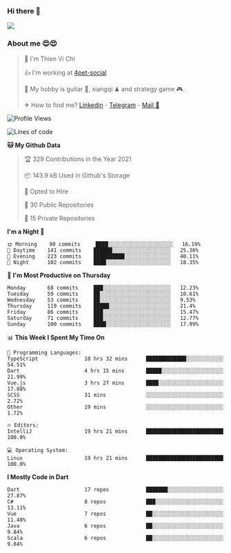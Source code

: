 ### Hi there 👋
![](https://media1.tenor.com/images/9aa4aee77151757a310fcdb4b8fd2a0a/tenor.gif?itemid=12671405)

### About me 😍😍

> 🙎 I'm Thien Vi Chi
> 
> 👍 I'm working at [4pet-social](https://github.com/4pet-social)
>
> 🥞 My hobby is guitar 🎸, xiangqi ♟ and strategy game 🎮.
> 
> ✈ How to find me? [Linkedin](https://www.linkedin.com/in/tvc12/) - [Telegram](https://t.me/yeutham212) - [Mail 📧](mailto:meomeocf98@gmail.com)
> 

<!--START_SECTION:waka-->
![Profile Views](http://img.shields.io/badge/Profile%20Views-7-blue)

![Lines of code](https://img.shields.io/badge/From%20Hello%20World%20I%27ve%20Written-731303%20lines%20of%20code-blue)

**🐱 My Github Data** 

> 🏆 329 Contributions in the Year 2021
 > 
> 📦 143.9 kB Used in Github's Storage 
 > 
> 💼 Opted to Hire
 > 
> 📜 30 Public Repositories 
 > 
> 🔑 15 Private Repositories  
 > 
**I'm a Night 🦉** 

```text
🌞 Morning    90 commits     ████░░░░░░░░░░░░░░░░░░░░░   16.19% 
🌆 Daytime    141 commits    ██████░░░░░░░░░░░░░░░░░░░   25.36% 
🌃 Evening    223 commits    ██████████░░░░░░░░░░░░░░░   40.11% 
🌙 Night      102 commits    ████░░░░░░░░░░░░░░░░░░░░░   18.35%

```
📅 **I'm Most Productive on Thursday** 

```text
Monday       68 commits     ███░░░░░░░░░░░░░░░░░░░░░░   12.23% 
Tuesday      59 commits     ██░░░░░░░░░░░░░░░░░░░░░░░   10.61% 
Wednesday    53 commits     ██░░░░░░░░░░░░░░░░░░░░░░░   9.53% 
Thursday     119 commits    █████░░░░░░░░░░░░░░░░░░░░   21.4% 
Friday       86 commits     ███░░░░░░░░░░░░░░░░░░░░░░   15.47% 
Saturday     71 commits     ███░░░░░░░░░░░░░░░░░░░░░░   12.77% 
Sunday       100 commits    ████░░░░░░░░░░░░░░░░░░░░░   17.99%

```


📊 **This Week I Spent My Time On** 

```text
💬 Programming Languages: 
TypeScript               10 hrs 32 mins      █████████████░░░░░░░░░░░░   54.51% 
Dart                     4 hrs 15 mins       █████░░░░░░░░░░░░░░░░░░░░   21.99% 
Vue.js                   3 hrs 27 mins       ████░░░░░░░░░░░░░░░░░░░░░   17.88% 
SCSS                     31 mins             ░░░░░░░░░░░░░░░░░░░░░░░░░   2.72% 
Other                    19 mins             ░░░░░░░░░░░░░░░░░░░░░░░░░   1.72%

🔥 Editors: 
IntelliJ                 19 hrs 21 mins      █████████████████████████   100.0%

💻 Operating System: 
Linux                    19 hrs 21 mins      █████████████████████████   100.0%

```

**I Mostly Code in Dart** 

```text
Dart                     17 repos            ███████░░░░░░░░░░░░░░░░░░   27.87% 
C#                       8 repos             ███░░░░░░░░░░░░░░░░░░░░░░   13.11% 
Vue                      7 repos             ██░░░░░░░░░░░░░░░░░░░░░░░   11.48% 
Java                     6 repos             ██░░░░░░░░░░░░░░░░░░░░░░░   9.84% 
Scala                    6 repos             ██░░░░░░░░░░░░░░░░░░░░░░░   9.84%

```



<!--END_SECTION:waka-->